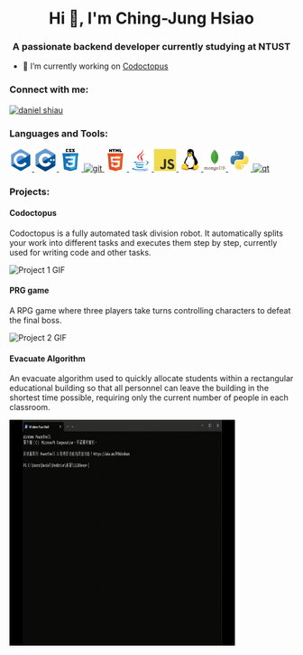 <h1 align="center">Hi 👋, I'm Ching-Jung Hsiao</h1>
<h3 align="center">A passionate backend developer currently studying at NTUST</h3>

- 🔭 I’m currently working on [Codoctopus](https://ccoliu.github.io/Webs/index.html)

<h3 align="left">Connect with me:</h3>
<p align="left">
  <a href="https://www.linkedin.com/in/daniel-hsiao-b72140302/" target="blank">
    <img align="center" src="https://raw.githubusercontent.com/rahuldkjain/github-profile-readme-generator/master/src/images/icons/Social/linked-in-alt.svg" alt="daniel shiau" height="30" width="40" />
  </a>
</p>

<h3 align="left">Languages and Tools:</h3>
<p align="left"> 
  <a href="https://www.cprogramming.com/" target="_blank" rel="noreferrer"> 
    <img src="https://raw.githubusercontent.com/devicons/devicon/master/icons/c/c-original.svg" alt="c" width="40" height="40"/> 
  </a> 
  <a href="https://www.w3schools.com/cpp/" target="_blank" rel="noreferrer"> 
    <img src="https://raw.githubusercontent.com/devicons/devicon/master/icons/cplusplus/cplusplus-original.svg" alt="cplusplus" width="40" height="40"/> 
  </a> 
  <a href="https://www.w3schools.com/css/" target="_blank" rel="noreferrer"> 
    <img src="https://raw.githubusercontent.com/devicons/devicon/master/icons/css3/css3-original-wordmark.svg" alt="css3" width="40" height="40"/> 
  </a> 
  <a href="https://git-scm.com/" target="_blank" rel="noreferrer"> 
    <img src="https://www.vectorlogo.zone/logos/git-scm/git-scm-icon.svg" alt="git" width="40" height="40"/> 
  </a> 
  <a href="https://www.w3.org/html/" target="_blank" rel="noreferrer"> 
    <img src="https://raw.githubusercontent.com/devicons/devicon/master/icons/html5/html5-original-wordmark.svg" alt="html5" width="40" height="40"/> 
  </a> 
  <a href="https://www.java.com" target="_blank" rel="noreferrer"> 
    <img src="https://raw.githubusercontent.com/devicons/devicon/master/icons/java/java-original.svg" alt="java" width="40" height="40"/> 
  </a> 
  <a href="https://developer.mozilla.org/en-US/docs/Web/JavaScript" target="_blank" rel="noreferrer"> 
    <img src="https://raw.githubusercontent.com/devicons/devicon/master/icons/javascript/javascript-original.svg" alt="javascript" width="40" height="40"/> 
  </a> 
  <a href="https://www.linux.org/" target="_blank" rel="noreferrer"> 
    <img src="https://raw.githubusercontent.com/devicons/devicon/master/icons/linux/linux-original.svg" alt="linux" width="40" height="40"/> 
  </a> 
  <a href="https://www.mongodb.com/" target="_blank" rel="noreferrer"> 
    <img src="https://raw.githubusercontent.com/devicons/devicon/master/icons/mongodb/mongodb-original-wordmark.svg" alt="mongodb" width="40" height="40"/> 
  </a> 
  <a href="https://www.python.org" target="_blank" rel="noreferrer"> 
    <img src="https://raw.githubusercontent.com/devicons/devicon/master/icons/python/python-original.svg" alt="python" width="40" height="40"/> 
  </a> 
  <a href="https://www.qt.io/" target="_blank" rel="noreferrer"> 
    <img src="https://upload.wikimedia.org/wikipedia/commons/0/0b/Qt_logo_2016.svg" alt="qt" width="40" height="40"/> 
  </a> 
</p>

<h3 align="left">Projects:</h3>
</p>

<h4 align="left">Codoctopus</h4>
<p align="left">
  Codoctopus is a fully automated task division robot. It automatically splits your work into different tasks and executes them step by step, currently used for writing code and other tasks.
</p>
<p align="left">
  <img src="https://github.com/whps970083/multimedia/blob/main/gif/CodoctopusDemo.gif" alt="Project 1 GIF" width="800" height="400"/>
</p>

<p align="left">
  <h4 align="left">PRG game</h4>
  <p align="left">
    A RPG game where three players take turns controlling characters to defeat the final boss.
  </p>
  <img src="path/to/your/gif2.gif" alt="Project 2 GIF" width="500" height="200"/>
</p>

<p align="left">
  <h4 align="left">Evacuate Algorithm</h4>
  <p align="left">
    An evacuate algorithm used to quickly allocate students within a rectangular educational building so that all personnel can leave the building in the shortest time possible, requiring
    only the current number of people in each classroom.
  </p>
  <img src="https://github.com/whps970083/multimedia/blob/main/gif/EvacuationDemo.gif" alt="Project 3 GIF" width="400" height="400"/>
</p>
